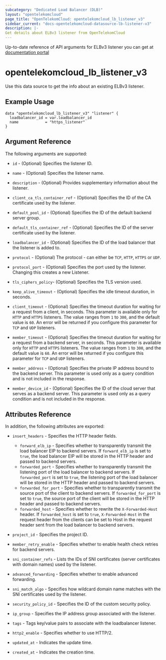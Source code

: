 ```yaml
---
subcategory: "Dedicated Load Balancer (DLB)"
layout: "opentelekomcloud"
page_title: "OpenTelekomCloud: opentelekomcloud_lb_listener_v3"
sidebar_current: "docs-opentelekomcloud-datasource-lb-listener-v3"
description: |-
Get details about ELBv3 listener from OpenTelekomCloud
---
```


Up-to-date reference of API arguments for ELBv3 listener you can get at
[documentation portal](https://docs.otc.t-systems.com/elastic-load-balancing/api-ref/apis_v3/listener/querying_listeners.html#listlisteners)

# opentelekomcloud_lb_listener_v3

Use this data source to get the info about an existing ELBv3 listener.

## Example Usage

```hcl
data "opentelekomcloud_lb_listener_v3" "listener" {
  loadbalancer_id = var.loadbalancer_id
  name            = "https_listener"
}
```

## Argument Reference

The following arguments are supported:
* `id` - (Optional) Specifies the listener ID.

* `name` - (Optional) Specifies the listener name.

* `description` - (Optional) Provides supplementary information about the listener.

* `client_ca_tls_container_ref` - (Optional) Specifies the ID of the CA certificate used by the listener.

* `default_pool_id` - (Optional) Specifies the ID of the default backend server group.

* `default_tls_container_ref` - (Optional) Specifies the ID of the server certificate used by the listener.

* `loadbalancer_id` - (Optional) Specifies the ID of the load balancer that the listener is added to.

* `protocol` - (Optional) The protocol - can either be `TCP`, `HTTP`, `HTTPS` or `UDP`.

* `protocol_port` - (Optional) Specifies the port used by the listener. Changing this creates a new Listener.

* `tls_ciphers_policy`- (Optional) Specifies the TLS version used.

* `keep_alive_timeout` - (Optional) Specifies the idle timeout duration, in seconds.

* `client_timeout` - (Optional) Specifies the timeout duration for waiting for a request from a client, in seconds.
  This parameter is available only for `HTTP` and `HTTPS` listeners. The value ranges from `1` to `300`, and
  the default value is `60`. An error will be returned if you configure this parameter for `TCP` and `UDP` listeners.

* `member_timeout` - (Optional) Specifies the timeout duration for waiting for a request from a
  backend server, in seconds. This parameter is available only for `HTTP` and `HTTPS` listeners.
  The value ranges from `1` to `300`, and the default value is `60`. An error will be returned if
  you configure this parameter for `TCP` and `UDP` listeners.

* `member_address` - (Optional) Specifies the private IP address bound to the backend server.
  This parameter is used only as a query condition and is not included in the response.

* `member_device_id` - (Optional) Specifies the ID of the cloud server that serves as a backend server.
  This parameter is used only as a query condition and is not included in the response.

## Attributes Reference

In addition, the following attributes are exported:

* `insert_headers` - Specifies the HTTP header fields.
    * `forward_elb_ip` - Specifies whether to transparently transmit the load balancer EIP
      to backend servers. If `forward_elb_ip` is set to `true`, the load balancer EIP will be stored in
      the HTTP header and passed to backend servers.
    * `forwarded_port` - Specifies whether to transparently transmit the listening port of
      the load balancer to backend servers. If `forwarded_port` is set to `true`, the listening port of
      the load balancer will be stored in the HTTP header and passed to backend servers.
    * `forwarded_for_port` - Specifies whether to transparently transmit the source port of
      the client to backend servers. If `forwarded_for_port` is set to `true`, the source port of the
      client will be stored in the HTTP header and passed to backend servers.
    * `forwarded_host` - Specifies whether to rewrite the `X-Forwarded-Host` header.
      If `forwarded_host` is set to `true`, `X-Forwarded-Host` in the request header from the clients
      can be set to Host in the request header sent from the load balancer to backend servers.

* `project_id` - Specifies the project ID.

* `member_retry_enable` - Specifies whether to enable health check retries for backend servers.

* `sni_container_refs` - Lists the IDs of SNI certificates (server certificates with domain names) used by the listener.

* `advanced_forwarding` - Specifies whether to enable advanced forwarding.

* `sni_match_algo` - Specifies how wildcard domain name matches with the SNI certificates
  used by the listener.

* `security_policy_id` - Specifies the ID of the custom security policy.

* `ip_group` - Specifies the IP address group associated with the listener.

* `tags` - Tags key/value pairs to associate with the loadbalancer listener.

* `http2_enable` - Specifies whether to use HTTP/2.

* `updated_at` - Indicates the update time.

* `created_at` - Indicates the creation time.
